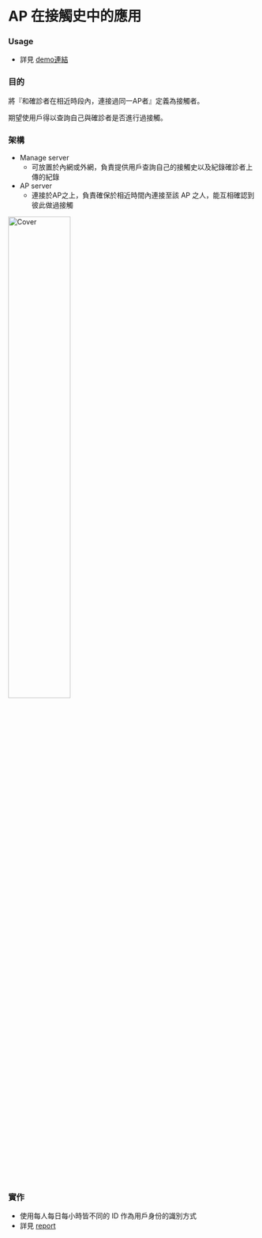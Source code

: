 # AP 在接觸史中的應用

### Usage
- 詳見 [demo連結](https://www.youtube.com/watch?v=EYR9DQhYl_4)

### 目的
將『和確診者在相近時段內，連接過同一AP者』定義為接觸者。

期望使用戶得以查詢自己與確診者是否進行過接觸。

### 架構
- Manage server
    - 可放置於內網或外網，負責提供用戶查詢自己的接觸史以及紀錄確診者上傳的紀錄
- AP server
    - 連接於AP之上，負責確保於相近時間內連接至該 AP 之人，能互相確認到彼此做過接觸
<img src="https://i.imgur.com/XOoxTWB.png" alt="Cover" width="50%"/>

### 實作
- 使用每人每日每小時皆不同的 ID 作為用戶身份的識別方式
- 詳見 [report](https://github.com/b07902067/CNL2020-Final-Project/blob/main/report.pdf)
